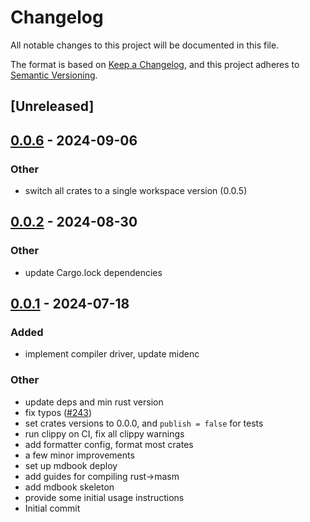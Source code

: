 # Changelog
All notable changes to this project will be documented in this file.

The format is based on [Keep a Changelog](https://keepachangelog.com/en/1.0.0/),
and this project adheres to [Semantic Versioning](https://semver.org/spec/v2.0.0.html).

## [Unreleased]

## [0.0.6](https://github.com/0xpolygonmiden/compiler/compare/midenc-v0.0.5...midenc-v0.0.6) - 2024-09-06

### Other
- switch all crates to a single workspace version (0.0.5)

## [0.0.2](https://github.com/0xPolygonMiden/compiler/compare/midenc-v0.0.1...midenc-v0.0.2) - 2024-08-30

### Other
- update Cargo.lock dependencies

## [0.0.1](https://github.com/0xPolygonMiden/compiler/compare/midenc-v0.0.0...midenc-v0.0.1) - 2024-07-18

### Added
- implement compiler driver, update midenc

### Other
- update deps and min rust version
- fix typos ([#243](https://github.com/0xPolygonMiden/compiler/pull/243))
- set crates versions to 0.0.0, and `publish = false` for tests
- run clippy on CI, fix all clippy warnings
- add formatter config, format most crates
- a few minor improvements
- set up mdbook deploy
- add guides for compiling rust->masm
- add mdbook skeleton
- provide some initial usage instructions
- Initial commit
